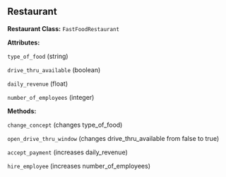## Restaurant

**Restaurant Class:** `FastFoodRestaurant`

**Attributes:**

`type_of_food` (string)

`drive_thru_available` (boolean)

`daily_revenue` (float)

`number_of_employees` (integer)

**Methods:**

`change_concept` (changes type_of_food)

`open_drive_thru_window` (changes drive_thru_available from false to true)

`accept_payment` (increases daily_revenue)

`hire_employee` (increases number_of_employees)

